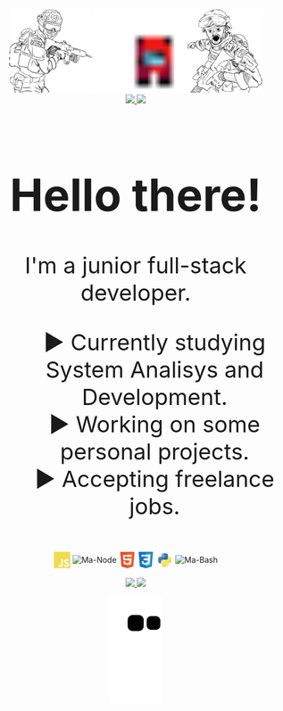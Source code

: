 <div align="center">
  <img alt="soyjack #1 pointing" height="150" src="./img/1.png">
  <img alt="vil creature" height="150" src="./img/amogus.gif">
  <img alt="soyjack #2 pointing" height="150" src="./img/2.png">
</div>

<div align="center">
  <a href="https://github.com/MarceloBrazolim">
    <img height="180em" src="https://github-readme-stats.vercel.app/api?username=MarceloBrazolim&show_icons=true&theme=radical&include_all_commits=true&count_private=true"/>
    <img height="180em" src="https://github-readme-stats.vercel.app/api/top-langs/?username=MarceloBrazolim&layout=compact&langs_count=7&theme=radical"/>
  </a>
</div>

<div align="center" style="font-size:40px">
  <h1>Hello there!</h1>
  <p>I'm a junior full-stack developer.</p>
  <ul type="none">
    <li>▶ Currently studying System Analisys and Development.</li>
    <li>▶ Working on some personal projects.</li>
    <li>▶ Accepting freelance jobs.</li>
  </ul>
</div>
<br>
<div align="center">
  <img align="center" alt="Ma-Js" height="30" title="JavaScript" src="https://raw.githubusercontent.com/devicons/devicon/master/icons/javascript/javascript-plain.svg">
  <img align="center" alt="Ma-Node" height="30" title="Node.js" src="https://cdn.jsdelivr.net/gh/devicons/devicon/icons/nodejs/nodejs-original.svg" />
  <img align="center" alt="Ma-HTML" height="30" title="HTML5" src="https://raw.githubusercontent.com/devicons/devicon/master/icons/html5/html5-original.svg">
  <img align="center" alt="Ma-CSS" height="30" title="CSS3" src="https://raw.githubusercontent.com/devicons/devicon/master/icons/css3/css3-original.svg">
  <img align="center" alt="Ma-Python" height="30" title="Python" src="https://raw.githubusercontent.com/devicons/devicon/master/icons/python/python-original.svg">
  <img align="center" alt="Ma-Bash" height="30" title="Bash" src="https://cdn.jsdelivr.net/gh/devicons/devicon/icons/bash/bash-plain.svg"/>
</div>
<br>
<div align="center">
   <a href="https://discord.gg" target="_blank" title="Hiro#5474">
     <img src="https://img.shields.io/badge/Discord-7289DA?style=for-the-badge&logo=discord&logoColor=white" target="_blank">
  </a>
  <a href="mailto:marcelobrazolim@gmail.com">
    <img src="https://img.shields.io/badge/-Gmail-%23333?style=for-the-badge&logo=gmail&logoColor=white" target="_blank">
  </a>
</div>
<div align="center">

![Snake animation](https://github.com/MarceloBrazolim/MarceloBrazolim/blob/output/github-contribution-grid-snake.svg)

</div>
